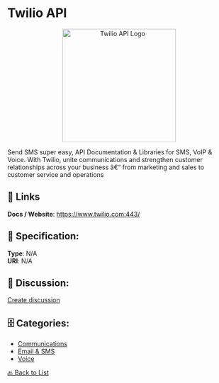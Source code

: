 # Twilio API
<p align="center">
    <img width="256" src="https://raw.githubusercontent.com/apis-list/apis-list/main/apis/twilio-api/logo_256x256.png" alt="Twilio API Logo"/>
</p>

Send SMS super easy, API Documentation & Libraries for SMS, VoIP & Voice. With Twilio, unite communications and strengthen customer relationships across your business â€“ from marketing and sales to customer service and operations

##  🔗 Links
**Docs / Website**: https://www.twilio.com:443/

## 🧬 Specification:
**Type**: N/A  
**URI**: N/A

## 💬 Discussion:
[Create discussion](https://github.com/apis-list/apis-list/discussions/new)

## 🗄️ Categories:
- [Communications](https://github.com/apis-list/apis-list#communications)
- [Email & SMS](https://github.com/apis-list/apis-list#email--sms)
- [Voice](https://github.com/apis-list/apis-list#voice)




[🔙 Back to List](https://github.com/apis-list/apis-list)
